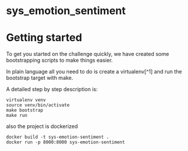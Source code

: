 # sys_emotion_sentiment

# Getting started

To get you started on the challenge quickly, we have created some bootstrapping scripts to make things easier.

In plain language all you need to do is create a virtualenv[^1] and run the bootstrap target with make.

A detailed step by step description is:

```
virtualenv venv
source venv/bin/activate
make bootstrap
make run
```

also the project is dockerized


```
docker build -t sys-emotion-sentiment .
docker run -p 8000:8000 sys-emotion-sentiment
```
